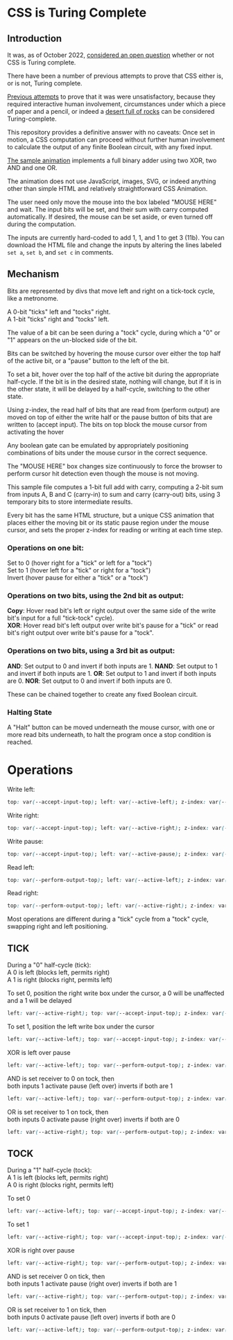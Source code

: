 # CSS is Turing Complete

## Introduction

It was, as of October 2022, [considered an open question](https://stackoverflow.com/questions/2497146/is-css-turing-complete) whether or not CSS is Turing complete.

There have been a number of previous attempts to prove that CSS either is, or is not, Turing complete.

[Previous attempts](https://notlaura.com/is-css-turing-complete/) to prove that it was were unsatisfactory, because they required interactive human involvement, circumstances under which a piece of paper and a pencil, or indeed a [desert full of rocks](https://xkcd.com/505/) can be considered Turing-complete.

This repository provides a definitive answer with no caveats: Once set in motion, a CSS computation can proceed without further human involvement to calculate the output of any finite Boolean circuit, with any fixed input.

[The sample animation](https://mooninaut.github.io/css-is-turing-complete/adder.html) implements a full binary adder using two XOR, two AND and one OR.

The animation does not use JavaScript, images, SVG, or indeed anything other than simple HTML and relatively straightforward CSS Animation.

The user need only move the mouse into the box labeled "MOUSE HERE" and wait. The input bits will be set, and their sum with carry computed automatically. If desired, the mouse can be set aside, or even turned off during the computation.

The inputs are currently hard-coded to add 1, 1, and 1 to get 3 (11b). You can download the HTML file and change the inputs by altering the lines labeled `set a`, `set b`, and `set c` in comments.

## Mechanism

Bits are represented by divs that move left and right on a tick-tock cycle, like a metronome.

A 0-bit "ticks" left and "tocks" right.<br>
A 1-bit "ticks" right and "tocks" left.

The value of a bit can be seen during a "tock" cycle, during which a "0" or "1" appears on the un-blocked side of the bit.

Bits can be switched by hovering the mouse cursor over either the top half of the active bit,
or a "pause" button to the left of the bit.

To set a bit, hover over the top half of the active bit during the appropriate half-cycle. If the bit
is in the desired state, nothing will change, but if it is in the other state, it will be delayed
by a half-cycle, switching to the other state.

Using z-index, the read half of bits that are read from (perform output) are moved on top of either
the write half or the pause button of bits that are written to (accept input).
The bits on top block the mouse cursor from activating the hover 

Any boolean gate can be emulated by appropriately positioning combinations of bits under the mouse cursor
in the correct sequence.

The "MOUSE HERE" box changes size continuously to force the browser to perform cursor hit detection
even though the mouse is not moving.

This sample file computes a 1-bit full add with carry, computing a 2-bit sum from inputs A, B and C (carry-in)
to sum and carry (carry-out) bits, using 3 temporary bits to store intermediate results.

Every bit has the same HTML structure, but a unique CSS animation that places either the moving bit or
its static pause region under the mouse cursor, and sets the proper z-index for reading or writing at
each time step.

### Operations on one bit:<br>
Set to 0 (hover right for a "tick" or left for a "tock")<br>
Set to 1 (hover left for a "tick" or right for a "tock")<br>
Invert (hover pause for either a "tick" or a "tock")<br>

### Operations on two bits, using the 2nd bit as output:<br>
**Copy**: Hover read bit's left or right output over the same side of the write bit's input for a full "tick-tock" cycle).<br>
**XOR**: Hover read bit's left output over write bit's pause for a "tick" or read bit's right output over write bit's pause for a "tock".

### Operations on two bits, using a 3rd bit as output:<br>
**AND**: Set output to 0 and invert if both inputs are 1.
**NAND**: Set output to 1 and invert if both inputs are 1.
**OR**: Set output to 1 and invert if both inputs are 0.
**NOR**: Set output to 0 and invert if both inputs are 0.

These can be chained together to create any fixed Boolean circuit.

### Halting State
A "Halt" button can be moved underneath the mouse cursor, with one or more read bits underneath,
to halt the program once a stop condition is reached.

# Operations
Write left:
```css
top: var(--accept-input-top); left: var(--active-left); z-index: var(--accept-input-z);
```
Write right:
```css
top: var(--accept-input-top); left: var(--active-right); z-index: var(--accept-input-z);
```
Write pause:
```css
top: var(--accept-input-top); left: var(--active-pause); z-index: var(--accept-input-z); 
```

Read left:
```css
top: var(--perform-output-top); left: var(--active-left); z-index: var(--perform-output-z);
```
Read right:
```css
top: var(--perform-output-top); left: var(--active-right); z-index: var(--perform-output-z); 
```

Most operations are different during a "tick" cycle from a "tock" cycle, swapping right and left positioning.
## TICK

During a "0" half-cycle (tick):<br>
A 0 is left  (blocks left,  permits right)<br>
A 1 is right (blocks right, permits left)

To set 0, position the right write box under the cursor, a 0 will be unaffected and a 1 will be delayed
```css
left: var(--active-right); top: var(--accept-input-top); z-index: var(--accept-input-z);
```

To set 1, position the left write box under the cursor
```css
left: var(--active-left); top: var(--accept-input-top); z-index: var(--accept-input-z);
```

XOR is left over pause 
```css
left: var(--active-left); top: var(--perform-output-top); z-index: var(--perform-output-z);
```

AND is set receiver to 0 on tock, then<br>
both inputs 1 activate pause (left over) inverts if both are 1
```css
left: var(--active-left); top: var(--perform-output-top); z-index: var(--perform-output-z);
```

OR is set receiver to 1 on tock, then<br>
both inputs 0 activate pause (right over) inverts if both are 0
```css
left: var(--active-right); top: var(--perform-output-top); z-index: var(--perform-output-z);
```

## TOCK

During a "1" half-cycle (tock):<br>
A 1 is left  (blocks left,  permits right)<br>
A 0 is right (blocks right, permits left)

To set 0
```css
left: var(--active-left); top: var(--accept-input-top); z-index: var(--accept-input-z);
```

To set 1
```css
left: var(--active-right); top: var(--accept-input-top); z-index: var(--accept-input-z); 
```

XOR is right over pause
```css
left: var(--active-right); top: var(--perform-output-top); z-index: var(--perform-output-z); 
```

AND is set receiver 0 on tick, then<br>
both inputs 1 activate pause (right over) inverts if both are 1
```css
left: var(--active-right); top: var(--perform-output-top); z-index: var(--perform-output-z); 
```

OR is set receiver to 1 on tick, then<br>
both inputs 0 activate pause (left over) inverts if both are 0
```css
left: var(--active-left); top: var(--perform-output-top); z-index: var(--perform-output-z);
```
